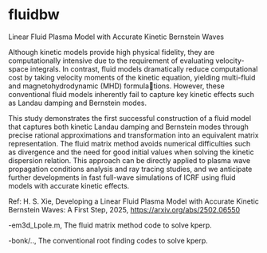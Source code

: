 # fluidbw
Linear Fluid Plasma Model with Accurate Kinetic Bernstein Waves

Although kinetic models provide high physical fidelity, they are computationally intensive due to the requirement of evaluating velocity-space integrals. In contrast, fluid models dramatically reduce computational cost by taking velocity moments of the kinetic equation, yielding multi-fluid and magnetohydrodynamic (MHD) formulations. However, these conventional fluid models inherently fail to capture key kinetic effects such as Landau damping and Bernstein modes.

This study demonstrates the first successful construction of a fluid model that captures both kinetic Landau damping and Bernstein modes through precise rational approximations and transformation into an equivalent matrix representation. The fluid matrix method avoids numerical difficulties such as divergence and the need for good initial values when solving the kinetic dispersion relation. This approach can be directly applied to plasma wave propagation conditions analysis and ray tracing studies, and we anticipate further developments in fast full-wave simulations of ICRF using fluid models with accurate kinetic effects. 

Ref: H. S. Xie, Developing a Linear Fluid Plasma Model with Accurate Kinetic Bernstein Waves: A First Step, 2025, https://arxiv.org/abs/2502.06550

-em3d_Lpole.m, The fluid matrix method code to solve kperp. 

-bonk/.., The conventional root finding codes to solve kperp.
